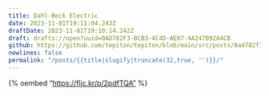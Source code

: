 ```yaml
---
title: Dahl-Beck Electric
date: 2023-11-01T19:11:04.243Z
draftDate: 2023-11-01T19:10:14.242Z
draft: drafts://open?uuid=0AD782F3-BCB3-4C4D-AE07-4A247B92A4CB
github: https://github.com/tepiton/tepiton/blob/main/src/posts/0ad782f3-bcb3-4c4d-ae07-4a247b92a4cb.md
newlines: false
permalink: "/posts/{{title|slugify|truncate(32,true, '')}}/"
---
```

{% oembed “https://flic.kr/p/2pdfTQA”  %}
